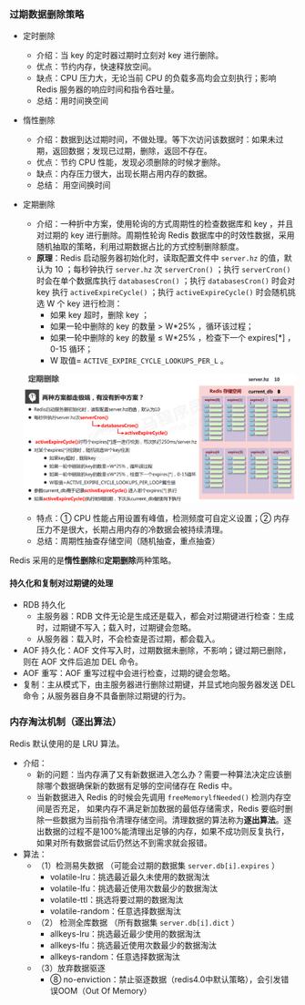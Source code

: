 ### 过期数据删除策略
- 定时删除
  - 介绍：当 key 的定时器过期时立刻对 key 进行删除。
  - 优点：节约内存，快速释放空间。
  - 缺点：CPU 压力大，无论当前 CPU 的负载多高均会立刻执行；影响 Redis 服务器的响应时间和指令吞吐量。
  - 总结：用时间换空间
- 惰性删除
  - 介绍：数据到达过期时间，不做处理。等下次访问该数据时：如果未过期，返回数据；发现已过期，删除，返回不存在。
  - 优点：节约 CPU 性能，发现必须删除的时候才删除。
  - 缺点：内存压力很大，出现长期占用内存的数据。
  - 总结： 用空间换时间
- 定期删除
  - 介绍：一种折中方案，使用轮询的方式周期性的检查数据库和 key ，并且对过期的 key 进行删除。周期性轮询 Redis 数据库中的时效性数据，采用随机抽取的策略，利用过期数据占比的方式控制删除额度。
  - **原理**：Redis 启动服务器初始化时，读取配置文件中 ```server.hz``` 的值，默认为 10 ；每秒钟执行 ```server.hz``` 次 ```serverCron()``` ；执行 ```serverCron()``` 时会在单个数据库执行 ```databasesCron()``` ；执行 ```databasesCron()``` 时会对 key 执行 ```activeExpireCycle()``` ；执行 ```activeExpireCycle()``` 时会随机挑选 W 个 key 进行检测：
    - 如果 key 超时，删除 key ；
    - 如果一轮中删除的 key 的数量 > W*25% ，循环该过程；
    - 如果一轮中删除的 key 的数量 ≤ W*25% ，检查下一个 expires[\*] ，0-15 循环；
    - W 取值= ```ACTIVE_EXPIRE_CYCLE_LOOKUPS_PER_L``` 。

   ![img](./img/Redis定期删除.png)

  - 特点：① CPU 性能占用设置有峰值，检测频度可自定义设置；② 内存压力不是很大，长期占用内存的冷数据会被持续清理。
  - 总结：周期性抽查存储空间（随机抽查，重点抽查）

Redis 采用的是**惰性删除**和**定期删除**两种策略。

#### 持久化和复制对过期键的处理
- RDB 持久化
  - 主服务器：RDB 文件无论是生成还是载入，都会对过期键进行检查：生成时，过期键不写入；载入时，过期键会忽略。
  - 从服务器：载入时，不会检查是否过期，都会载入。
- AOF 持久化：AOF 文件写入时，过期数据未删除，不影响；键过期已删除，则在 AOF 文件后追加 DEL 命令。
- AOF 重写：AOF 重写过程中会进行检查，过期的键会忽略。
- 复制：主从模式下，由主服务器进行删除过期键，并显式地向服务器发送 DEL 命令；从服务器自身不具备删除过期键的行为。

### 内存淘汰机制（逐出算法）
Redis 默认使用的是 LRU 算法。
- 介绍：
  - 新的问题：当内存满了又有新数据进入怎么办？需要一种算法决定应该删除哪个数据确保新的数据有足够的空间储存在 Redis 中。
  - 当新数据进入 Redis 的时候会先调用 ```freeMemorylfNeeded()``` 检测内存空间是否充足，
如果内存不满足新加数据的最低存储需求，Redis 要临时删除一些数据为当前指令清理存储空间。清理数据的算法称为**逐出算法**。逐出数据的过程不是100%能清理出足够的内存，如果不成功则反复执行，如果对所有数据尝试后仍然达不到需求就会报错。
- 算法：
  - （1）检测易失数据
（可能会过期的数据集 ```server.db[i].expires``` ）
    - volatile-lru：挑选最近最久未使用的数据淘汰
    - volatile-lfu：挑选最近使用次数最少的数据淘汰
    - volatile-ttl：挑选将要过期的数据淘汰
    - volatile-random：任意选择数据淘汰
  - （2） 检测全库数据
（所有数据集 ```server.db[i].dict``` ）
    - allkeys-lru：挑选最近最少使用的数据淘汰
    - allkeys-lfu：挑选最近使用次数最少的数据淘汰
    - allkeys-random：任意选择数据淘汰
  - （3）放弃数据驱逐
    - ⑧ no-enviction：禁止驱逐数据（redis4.0中默认策略），会引发错误OOM（Out Of Memory）
